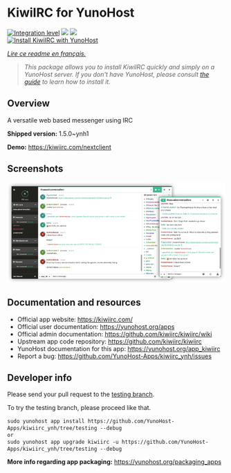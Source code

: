 <!--
N.B.: This README was automatically generated by https://github.com/YunoHost/apps/tree/master/tools/README-generator
It shall NOT be edited by hand.
-->

# KiwiIRC for YunoHost

[![Integration level](https://dash.yunohost.org/integration/kiwiirc.svg)](https://dash.yunohost.org/appci/app/kiwiirc) ![](https://ci-apps.yunohost.org/ci/badges/kiwiirc.status.svg) ![](https://ci-apps.yunohost.org/ci/badges/kiwiirc.maintain.svg)  
[![Install KiwiIRC with YunoHost](https://install-app.yunohost.org/install-with-yunohost.svg)](https://install-app.yunohost.org/?app=kiwiirc)

*[Lire ce readme en français.](./README_fr.md)*

> *This package allows you to install KiwiIRC quickly and simply on a YunoHost server.
If you don't have YunoHost, please consult [the guide](https://yunohost.org/#/install) to learn how to install it.*

## Overview

A versatile web based messenger using IRC

**Shipped version:** 1.5.0~ynh1

**Demo:** https://kiwiirc.com/nextclient

## Screenshots

![](./doc/screenshots/screenshot.png)

## Documentation and resources

* Official app website: https://kiwiirc.com/
* Official user documentation: https://yunohost.org/apps
* Official admin documentation: https://github.com/kiwiirc/kiwiirc/wiki
* Upstream app code repository: https://github.com/kiwiirc/kiwiirc
* YunoHost documentation for this app: https://yunohost.org/app_kiwiirc
* Report a bug: https://github.com/YunoHost-Apps/kiwiirc_ynh/issues

## Developer info

Please send your pull request to the [testing branch](https://github.com/YunoHost-Apps/kiwiirc_ynh/tree/testing).

To try the testing branch, please proceed like that.
```
sudo yunohost app install https://github.com/YunoHost-Apps/kiwiirc_ynh/tree/testing --debug
or
sudo yunohost app upgrade kiwiirc -u https://github.com/YunoHost-Apps/kiwiirc_ynh/tree/testing --debug
```

**More info regarding app packaging:** https://yunohost.org/packaging_apps